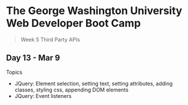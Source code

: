 # **The George Washington University Web Developer Boot Camp**
> Week 5 Third Party APIs

## **Day 13 - Mar 9**
Topics
- JQuery: Element selection, setting text, setting attributes, adding classes, styling css, appending DOM elements
- JQuery: Event listeners